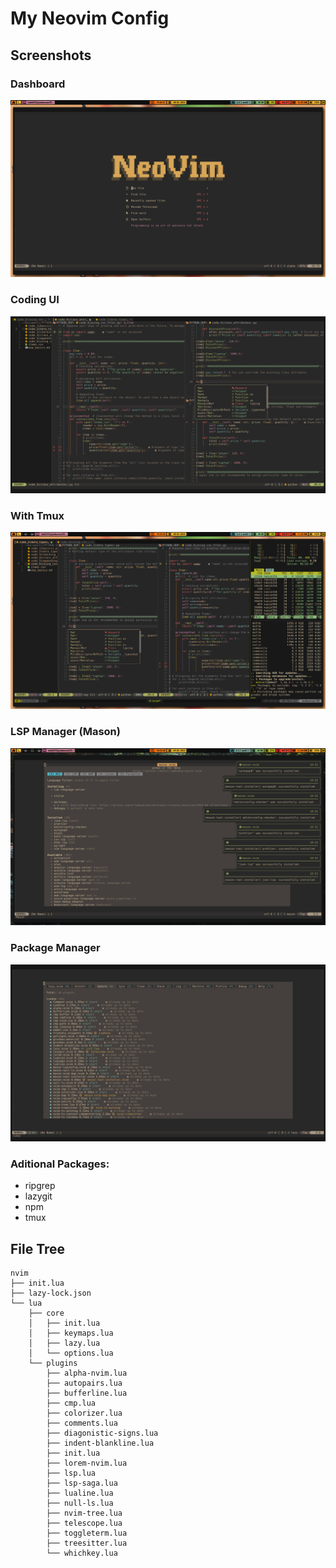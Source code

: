 # My Neovim Config
 
## Screenshots

### Dashboard
![Dashboard](https://github.com/BIBJAW/myneovim/blob/main/myneovimSS/dashboard.png?raw=true)
### Coding UI
![CodeUI](https://github.com/BIBJAW/myneovim/blob/main/myneovimSS/codex.png?raw=true)
### With Tmux
![Coding](https://github.com/BIBJAW/myneovim/blob/main/myneovimSS/coding.png?raw=true)
### LSP Manager (Mason)
![Mason As Language Server](https://github.com/BIBJAW/myneovim/blob/main/myneovimSS/mason.png?raw=true)
### Package Manager
![Lazy nvim as Packager Manager](https://github.com/BIBJAW/myneovim/blob/main/myneovimSS/pkgm.png?raw=true)

### Aditional Packages:

- ripgrep
- lazygit
- npm
- tmux

## File Tree
```
nvim
├── init.lua
├── lazy-lock.json
└── lua
    ├── core
    │   ├── init.lua
    │   ├── keymaps.lua
    │   ├── lazy.lua
    │   └── options.lua
    └── plugins
        ├── alpha-nvim.lua
        ├── autopairs.lua
        ├── bufferline.lua
        ├── cmp.lua
        ├── colorizer.lua
        ├── comments.lua
        ├── diagonistic-signs.lua
        ├── indent-blankline.lua
        ├── init.lua
        ├── lorem-nvim.lua
        ├── lsp.lua
        ├── lsp-saga.lua
        ├── lualine.lua
        ├── null-ls.lua
        ├── nvim-tree.lua
        ├── telescope.lua
        ├── toggleterm.lua
        ├── treesitter.lua
        └── whichkey.lua
```
